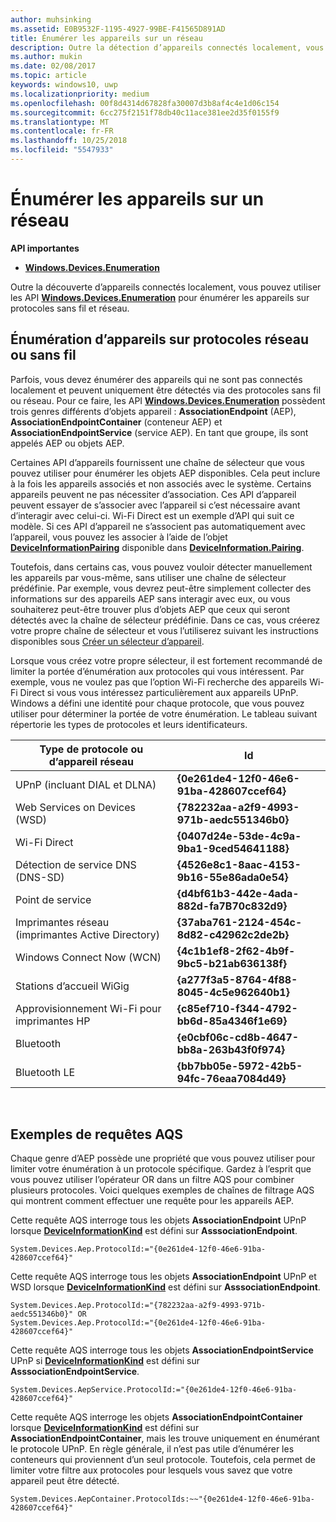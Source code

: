 ```yaml
---
author: muhsinking
ms.assetid: E0B9532F-1195-4927-99BE-F41565D891AD
title: Énumérer les appareils sur un réseau
description: Outre la détection d’appareils connectés localement, vous pouvez utiliser les API Windows.Devices.Enumeration pour énumérer les appareils sur protocoles sans fil et réseau.
ms.author: mukin
ms.date: 02/08/2017
ms.topic: article
keywords: windows10, uwp
ms.localizationpriority: medium
ms.openlocfilehash: 00f8d4314d67828fa30007d3b8af4c4e1d06c154
ms.sourcegitcommit: 6cc275f2151f78db40c11ace381ee2d35f0155f9
ms.translationtype: MT
ms.contentlocale: fr-FR
ms.lasthandoff: 10/25/2018
ms.locfileid: "5547933"
---
```

# <a name="enumerate-devices-over-a-network"></a>Énumérer les appareils sur un réseau



**API importantes**

- [**Windows.Devices.Enumeration**](https://docs.microsoft.com/en-us/uwp/api/Windows.Devices.Enumeration)

Outre la découverte d’appareils connectés localement, vous pouvez utiliser les API [**Windows.Devices.Enumeration**](https://msdn.microsoft.com/library/windows/apps/BR225459) pour énumérer les appareils sur protocoles sans fil et réseau.

## <a name="enumerating-devices-over-networked-or-wireless-protocols"></a>Énumération d’appareils sur protocoles réseau ou sans fil

Parfois, vous devez énumérer des appareils qui ne sont pas connectés localement et peuvent uniquement être détectés via des protocoles sans fil ou réseau. Pour ce faire, les API [**Windows.Devices.Enumeration**](https://msdn.microsoft.com/library/windows/apps/BR225459) possèdent trois genres différents d’objets appareil : **AssociationEndpoint** (AEP), **AssociationEndpointContainer** (conteneur AEP) et **AssociationEndpointService** (service AEP). En tant que groupe, ils sont appelés AEP ou objets AEP.

Certaines API d’appareils fournissent une chaîne de sélecteur que vous pouvez utiliser pour énumérer les objets AEP disponibles. Cela peut inclure à la fois les appareils associés et non associés avec le système. Certains appareils peuvent ne pas nécessiter d’association. Ces API d’appareil peuvent essayer de s’associer avec l’appareil si c’est nécessaire avant d’interagir avec celui-ci. Wi-Fi Direct est un exemple d’API qui suit ce modèle. Si ces API d’appareil ne s’associent pas automatiquement avec l’appareil, vous pouvez les associer à l’aide de l’objet [**DeviceInformationPairing**](https://msdn.microsoft.com/library/windows/apps/Mt168396) disponible dans [**DeviceInformation.Pairing**](https://msdn.microsoft.com/library/windows/apps/Dn705960).

Toutefois, dans certains cas, vous pouvez vouloir détecter manuellement les appareils par vous-même, sans utiliser une chaîne de sélecteur prédéfinie. Par exemple, vous devrez peut-être simplement collecter des informations sur des appareils AEP sans interagir avec eux, ou vous souhaiterez peut-être trouver plus d’objets AEP que ceux qui seront détectés avec la chaîne de sélecteur prédéfinie. Dans ce cas, vous créerez votre propre chaîne de sélecteur et vous l’utiliserez suivant les instructions disponibles sous [Créer un sélecteur d’appareil](build-a-device-selector.md).

Lorsque vous créez votre propre sélecteur, il est fortement recommandé de limiter la portée d’énumération aux protocoles qui vous intéressent. Par exemple, vous ne voulez pas que l’option Wi-Fi recherche des appareils Wi-Fi Direct si vous vous intéressez particulièrement aux appareils UPnP. Windows a défini une identité pour chaque protocole, que vous pouvez utiliser pour déterminer la portée de votre énumération. Le tableau suivant répertorie les types de protocoles et leurs identificateurs.

| Type de protocole ou d’appareil réseau              | Id                                         |
|----------------------------------------------|--------------------------------------------|
| UPnP (incluant DIAL et DLNA)               | **{0e261de4-12f0-46e6-91ba-428607ccef64}** |
| Web Services on Devices (WSD)                | **{782232aa-a2f9-4993-971b-aedc551346b0}** |
| Wi-Fi Direct                                 | **{0407d24e-53de-4c9a-9ba1-9ced54641188}** |
| Détection de service DNS (DNS-SD)               | **{4526e8c1-8aac-4153-9b16-55e86ada0e54}** |
| Point de service                             | **{d4bf61b3-442e-4ada-882d-fa7B70c832d9}** |
| Imprimantes réseau (imprimantes Active Directory) | **{37aba761-2124-454c-8d82-c42962c2de2b}** |
| Windows Connect Now (WCN)                    | **{4c1b1ef8-2f62-4b9f-9bc5-b21ab636138f}** |
| Stations d’accueil WiGig                                  | **{a277f3a5-8764-4f88-8045-4c5e962640b1}** |
| Approvisionnement Wi-Fi pour imprimantes HP           | **{c85ef710-f344-4792-bb6d-85a4346f1e69}** |
| Bluetooth                                    | **{e0cbf06c-cd8b-4647-bb8a-263b43f0f974}** |
| Bluetooth LE                                 | **{bb7bb05e-5972-42b5-94fc-76eaa7084d49}** |

 

## <a name="aqs-examples"></a>Exemples de requêtes AQS

Chaque genre d’AEP possède une propriété que vous pouvez utiliser pour limiter votre énumération à un protocole spécifique. Gardez à l’esprit que vous pouvez utiliser l’opérateur OR dans un filtre AQS pour combiner plusieurs protocoles. Voici quelques exemples de chaînes de filtrage AQS qui montrent comment effectuer une requête pour les appareils AEP.

Cette requête AQS interroge tous les objets **AssociationEndpoint** UPnP lorsque [**DeviceInformationKind**](https://msdn.microsoft.com/library/windows/apps/Dn948991) est défini sur **AsssociationEndpoint**.

``` syntax
System.Devices.Aep.ProtocolId:="{0e261de4-12f0-46e6-91ba-428607ccef64}"
```

Cette requête AQS interroge tous les objets **AssociationEndpoint** UPnP et WSD lorsque [**DeviceInformationKind**](https://msdn.microsoft.com/library/windows/apps/Dn948991) est défini sur **AsssociationEndpoint**.

``` syntax
System.Devices.Aep.ProtocolId:="{782232aa-a2f9-4993-971b-aedc551346b0}" OR
System.Devices.Aep.ProtocolId:="{0e261de4-12f0-46e6-91ba-428607ccef64}"
```

Cette requête AQS interroge tous les objets **AssociationEndpointService** UPnP si [**DeviceInformationKind**](https://msdn.microsoft.com/library/windows/apps/Dn948991) est défini sur **AsssociationEndpointService**.

``` syntax
System.Devices.AepService.ProtocolId:="{0e261de4-12f0-46e6-91ba-428607ccef64}"
```

Cette requête AQS interroge les objets **AssociationEndpointContainer** lorsque [**DeviceInformationKind**](https://msdn.microsoft.com/library/windows/apps/Dn948991) est défini sur **AssociationEndpointContainer**, mais les trouve uniquement en énumérant le protocole UPnP. En règle générale, il n’est pas utile d’énumérer les conteneurs qui proviennent d’un seul protocole. Toutefois, cela permet de limiter votre filtre aux protocoles pour lesquels vous savez que votre appareil peut être détecté.

``` syntax
System.Devices.AepContainer.ProtocolIds:~~"{0e261de4-12f0-46e6-91ba-428607ccef64}"
```

 

 
